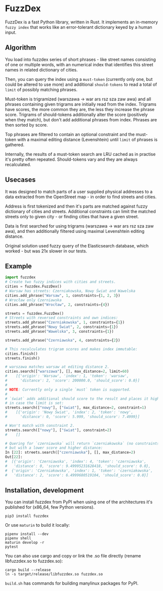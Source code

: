 # FuzzDex

FuzzDex is a fast Python library, written in Rust. It implements an in-memory
`fuzzy index` that works like an error-tolerant dictionary keyed by a human
input.

## Algorithm

You load into fuzzdex series of short phrases - like street names consisting of
one or multiple words, with an numerical index that identifies this street names
in related dictionary of cities.

Then, you can query the index using a `must-token` (currently only one, but
could be altered to use more) and additional `should-tokens` to read a total of
`limit` of possibly matching phrases.

Must-token is trigramized (warszawa -> war ars rsz sza zaw awa) and all phrases
containing given trigrams are initially read from the index. Trigrams have
scores, the more common they are, the less they increase the phrase score.
Trigrams of should-tokens additionally alter the score (positively when they
match), but don't add additional phrases from index. Phrases are then sorted by
score.

Top phrases are filtered to contain an optional constraint and the must-token
with a maximal editing distance (Levenshtein) until `limit` of phrases is
gathered.

Internally, the results of a must-token search are LRU cached as in practise
it's pretty often repeated. Should-tokens vary and they are always recalculated.

## Usecases

It was designed to match parts of a user supplied physical addresses to a data
extracted from the OpenStreet map - in order to find streets and cities.

Address is first tokenized and then it's parts are matched against fuzzy
dictionary of cities and streets. Additional constraints can limit the matched
streets only to given city - or finding cities that have a given street.

Data is first searched for using trigrams (warszawa -> war ars rsz sza zaw awa),
and then additionally filtered using maximal Levenshtein editing distance.

Original solution used fuzzy query of the Elasticsearch database, which worked -
but was 21x slower in our tests.

## Example

```python
import fuzzdex
# Create two fuzzy indices with cities and streets.
cities = fuzzdex.FuzzDex()
# Warsaw has streets: Czerniakowska, Nowy Świat and Wawelska
cities.add_phrase("Warsaw", 1, constraints={1, 2, 3})
# Wrocław only Czerniawska
cities.add_phrase("Wrocław", 2, constraints={4})

streets = fuzzdex.FuzzDex()
# Streets with reversed constraints and own indices:
streets.add_phrase("Czerniakowska", 1, constraints={1})
streets.add_phrase("Nowy Świat", 2, constraints={1})
streets.add_phrase("Wawelska", 3, constraints={1})

streets.add_phrase("Czerniawska", 4, constraints={2})

# This recalculates trigram scores and makes index immutable:
cities.finish()
streets.finish()

# warszawa matches warsaw at editing distance 2.
cities.search(["warszawa"], [], max_distance=2, limit=60)
#    [{'origin': 'Warsaw', 'index': 1, 'token': 'warsaw',
#      'distance': 2, 'score': 200000.0, 'should_score': 0.0}]
#
# NOTE: Currently only a single `must` token is supported.
#
# `świat` adds additional should score to the result and places it higher
# in case the limit is set:
streets.search(["nowy"], ["świat"], max_distance=2, constraint=1)
#    [{'origin': 'Nowy Świat', 'index': 2, 'token': 'nowy',
#      'distance': 0, 'score': 5.999, 'should_score': 7.4999}]

# Won't match with constraint 2.
streets.search(["nowy"], ["świat"], constraint=2)
#    []

# Quering for `czerniawska` will return `czerniakowska` (no constraints),
# but with a lower score and higher distance:
In [22]: streets.search(["czerniawska"], [], max_distance=2)
Out[22]:
#  [{'origin': 'Czerniawska', 'index': 4, 'token': 'czerniawska',
#   'distance': 0, 'score': 9.49995231628418, 'should_score': 0.0},
#  {'origin': 'Czerniakowska', 'index': 1, 'token': 'czerniakowska',
#   'distance': 2, 'score': 6.4999680519104, 'should_score': 0.0}]
```

## Installation, development

You can install fuzzdex from PyPI when using one of the architectures it's
published for (x86_64, few Python versions).

    pip3 install fuzzdex

Or use `maturin` to build it locally:

    pipenv install --dev
    pipenv shell
    maturin develop -r
    pytest

You can also use cargo and copy or link the .so file directly (rename
libfuzzdex.so to fuzzdex.so):

    cargo build --release
    ln -s target/release/libfuzzdex.so fuzzdex.so

`build.sh` has commands for building manylinux packages for PyPI.
